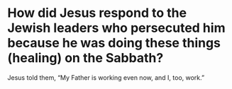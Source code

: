 # How did Jesus respond to the Jewish leaders who persecuted him because he was doing these things (healing) on the Sabbath?

Jesus told them, “My Father is working even now, and I, too, work.”
